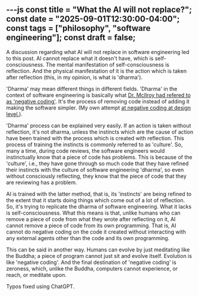 ---js
const title = "What the AI will not replace?";
const date = "2025-09-01T12:30:00-04:00";
const tags = ["philosophy", "software engineering"];
const draft = false;
---


A discussion regarding what AI will not replace in software engineering led to
this post. AI cannot replace what it doesn't have, which is self-consciousness.
The mental manifestation of self-consciousness is reflection. And the physical
manifestation of it is the action which is taken after reflection (this, in my
opinion, is what is 'dharma').

'Dharma' may mean different things in different fields. 'Dharma' in the context of
software engineering is basically what [Dr. McIlroy had refered to as 'negative coding'](https://en.wikipedia.org/wiki/Douglas_McIlroy#Views_on_computing).
It's the process of removing code instead of adding it making the software simpler. (My own attempt [at negative coding at design level.](https://github.com/m-chaturvedi/undupes/)).

'Dharma' process can be explained very easily. If an action is taken without
reflection, it's not dharma, unless the instincts which are the cause of action
have been trained with the process which is created with reflection. This
process of training the instincts is commonly referred to as 'culture'. So,
many a time, during code reviews, the software engineers would instinctually
know that a piece of code has problems. This is because of the 'culture', i.e.,
they have gone through so much code that they have refined their instincts with
the culture of software engineering 'dharma', so even without consciously
reflecting, they know that the piece of code that they are reviewing has a
problem.

AI is trained with the latter method, that is, its 'instincts' are being
refined to the extent that it starts doing things which come out of a lot of
reflection. So, it's trying to replicate the dharma of software engineering.
What it lacks is self-consciousness. What this means is that, unlike humans who
can remove a piece of code from what they wrote after reflecting on it, AI
cannot remove a piece of code from its own programming. That is, AI cannot do
negative coding on the code it created without interacting with any external
agents other than the code and its own programming.

This can be said in another way. Humans can evolve by just meditating like the
Buddha; a piece of program cannot just sit and evolve itself. Evolution is like
'negative coding'. And the final destination of 'negative coding' is zeroness,
which, unlike the Buddha, computers cannot experience, or reach, or meditate
upon.

Typos fixed using ChatGPT.
